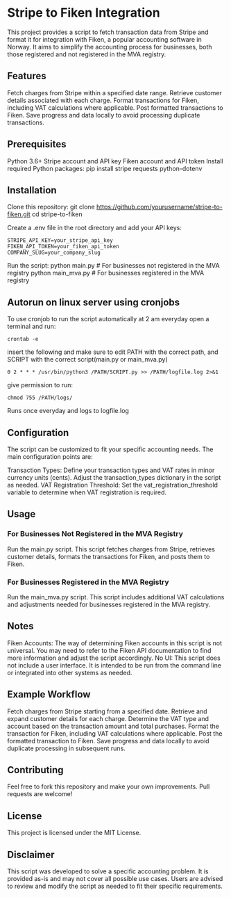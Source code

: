 # Stripe to Fiken Integration
This project provides a script to fetch transaction data from Stripe and format it for integration with Fiken, a popular accounting software in Norway. It aims to simplify the accounting process for businesses, both those registered and not registered in the MVA registry.

## Features
Fetch charges from Stripe within a specified date range.
Retrieve customer details associated with each charge.
Format transactions for Fiken, including VAT calculations where applicable.
Post formatted transactions to Fiken.
Save progress and data locally to avoid processing duplicate transactions.
## Prerequisites
Python 3.6+
Stripe account and API key
Fiken account and API token
Install required Python packages:
pip install stripe requests python-dotenv
## Installation
Clone this repository:
git clone https://github.com/yourusername/stripe-to-fiken.git
cd stripe-to-fiken

Create a .env file in the root directory and add your API keys:
```
STRIPE_API_KEY=your_stripe_api_key
FIKEN_API_TOKEN=your_fiken_api_token
COMPANY_SLUG=your_company_slug
```
Run the script:
python main.py # For businesses not registered in the MVA registry
python main_mva.py # For businesses registered in the MVA registry

## Autorun on linux server using cronjobs
To use cronjob to run the script automatically at 2 am everyday open a terminal and run:
```
crontab -e
```
insert the following and make sure to edit PATH with the correct path, and SCRIPT with the correct script(main.py or main_mva.py)
```
0 2 * * * /usr/bin/python3 /PATH/SCRIPT.py >> /PATH/logfile.log 2>&1
```
give permission to run:
```
chmod 755 /PATH/logs/
```
Runs once everyday and logs to logfile.log

## Configuration
The script can be customized to fit your specific accounting needs. The main configuration points are:

Transaction Types: Define your transaction types and VAT rates in minor currency units (cents). Adjust the transaction_types dictionary in the script as needed.
VAT Registration Threshold: Set the vat_registration_threshold variable to determine when VAT registration is required.
## Usage
### For Businesses Not Registered in the MVA Registry
Run the main.py script. This script fetches charges from Stripe, retrieves customer details, formats the transactions for Fiken, and posts them to Fiken.

### For Businesses Registered in the MVA Registry
Run the main_mva.py script. This script includes additional VAT calculations and adjustments needed for businesses registered in the MVA registry.

## Notes
Fiken Accounts: The way of determining Fiken accounts in this script is not universal. You may need to refer to the Fiken API documentation to find more information and adjust the script accordingly.
No UI: This script does not include a user interface. It is intended to be run from the command line or integrated into other systems as needed.
## Example Workflow
Fetch charges from Stripe starting from a specified date.
Retrieve and expand customer details for each charge.
Determine the VAT type and account based on the transaction amount and total purchases.
Format the transaction for Fiken, including VAT calculations where applicable.
Post the formatted transaction to Fiken.
Save progress and data locally to avoid duplicate processing in subsequent runs.
## Contributing
Feel free to fork this repository and make your own improvements. Pull requests are welcome!

## License
This project is licensed under the MIT License.

## Disclaimer
This script was developed to solve a specific accounting problem. It is provided as-is and may not cover all possible use cases. Users are advised to review and modify the script as needed to fit their specific requirements.
